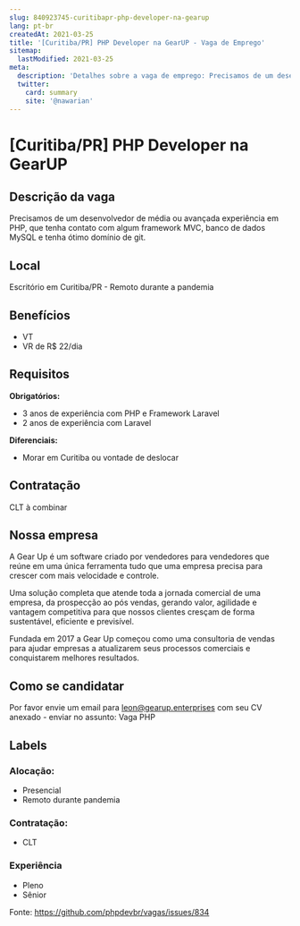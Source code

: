 ```yaml
---
slug: 840923745-curitibapr-php-developer-na-gearup
lang: pt-br
createdAt: 2021-03-25
title: '[Curitiba/PR] PHP Developer na GearUP - Vaga de Emprego'
sitemap:
  lastModified: 2021-03-25
meta:
  description: 'Detalhes sobre a vaga de emprego: Precisamos de um desenvolvedor de média ou avançada experiência em PHP, que tenha contato com algum framework MVC, banco de dados MySQL e tenha ótimo domínio de git.'
  twitter:
    card: summary
    site: '@nawarian'
---
```


# [Curitiba/PR] PHP Developer na GearUP

<!--
==================================================
POR FAVOR, SÓ POSTE SE A VAGA FOR PARA DESENVOLVEDOR(A) PHP!

Não faça distinção de gênero no titulo da vaga.

Use: "PHP Developer" ao invés de "Desenvolvedor PHP" \o/

Exemplo: `[São Paulo/SP] PHP Developer na Nome da Empresa`

Evite fugir do padrão, isso só dá trabalho aos administradores,
pois os títulos são padronizados.
==================================================
-->

## Descrição da vaga

Precisamos de um desenvolvedor de média ou avançada experiência em PHP, que tenha contato com algum framework MVC, banco de dados MySQL e tenha ótimo domínio de git.

## Local

Escritório em Curitiba/PR - Remoto durante a pandemia

## Benefícios

- VT
- VR de R$ 22/dia

## Requisitos

**Obrigatórios:**
- 3 anos de experiência com PHP e Framework Laravel
- 2 anos de experiência com Laravel

**Diferenciais:**
- Morar em Curitiba ou vontade de deslocar

## Contratação

CLT à combinar

## Nossa empresa

A Gear Up é um software criado por vendedores para vendedores que reúne em uma única ferramenta tudo que uma empresa precisa para crescer com mais velocidade e controle.

Uma solução completa que atende toda a jornada comercial de uma empresa, da prospecção ao pós vendas, gerando valor, agilidade e vantagem competitiva para que nossos clientes cresçam de forma sustentável, eficiente e previsível.

Fundada em 2017 a Gear Up começou como uma consultoria de vendas para ajudar empresas a atualizarem seus processos comerciais e conquistarem melhores resultados.

## Como se candidatar

Por favor envie um email para leon@gearup.enterprises com seu CV anexado - enviar no assunto: Vaga PHP

## Labels

<!-- Escolha abaixo, apague as que não fizerem sentido: -->
### Alocação:
- Presencial
- Remoto durante pandemia

### Contratação:
- CLT

### Experiência
- Pleno
- Sênior

Fonte: https://github.com/phpdevbr/vagas/issues/834